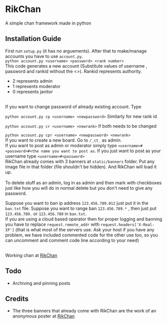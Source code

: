 # RikChan
A simple chan framework made in python

## Installation Guide
First run `setup.py` (it has no arguements). After that to make/manage accounts you have to use `account.py`.</br>
`python account.py <username> <password> <rank number>` </br>
This code generates a new account (Substitute values of username , password and rankid without the <>). Rankid represents authority. 
- 2 represents admin
- 1 represents moderator
- 0 represents janitor
</br>
If you want to change password of already existing account. Type</br>

`python account.py cp <username> <newpassword>`
Similarly for new rank id</br>

`python account.py cr <username> <newrank>`
If both needs to be changed</br>

`python account.py cpr <username> <newpassword> <newrank>`
</br>
If you want to create a new board. Go to `/_ct_` as admin.</br>
If you want to post as admin or moderator simply type `<username>#<password>#<the name you want to post as`. If you just want to post as your username type `<username>#<password>`</br>
RikChan already comes with 3 banners at `static/banners` folder. Put any image file in that folder (file shouldn't be hidden). And RikChan will load it up.</br>
</br>
To delete stuff as an admin, log in as admin and then mark with checkboxes just like how you will do in normal delete but you don't need to give any password.</br>

Suppose you want to ban ip address `123.456.789.012` just put it in the `ban.txt` file. Suppose you want to range ban `123.456.789.*` , then just put `123.456.789.` or `123.456.789` in `ban.txt`.</br>
If you are using a cloud based operator then for proper logging and banning you have to replace `request.remote_addr` with `request.headers['X-Real-IP']` (that is what most of the servers use. Ask your host if you have any problem, we have included commented code for the other use too, so you can uncomment and comment code line according to your need)

</br>
Working chan at <a href="https://rikchan.pythonanywhere.com">RikChan</a>


## Todo
- Archiving and pinning posts

## Credits
- The three banners that already come with RikChan are the work of an anonymous poster at <a href="https://rikchan.pythonanywhere.com">RikChan</a>
